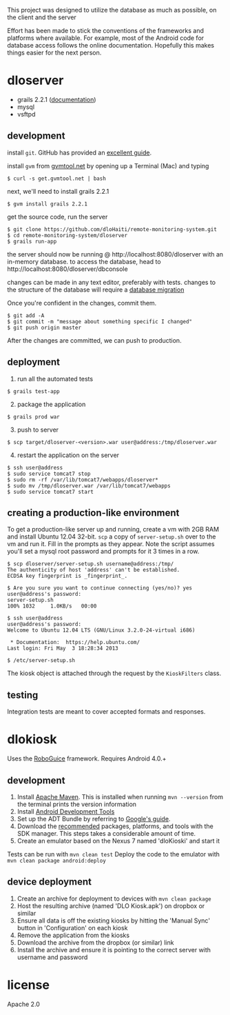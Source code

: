 This project was designed to utilize the database as much as possible,
on the client and the server

Effort has been made to stick the conventions of the frameworks and
platforms where available. For example, most of the Android code for
database access follows the online documentation. Hopefully this makes
things easier for the next person.

dloserver
=========
* grails 2.2.1 ([documentation][docs])
* mysql
* vsftpd


development
-----------
install `git`. GitHub has provided an [excellent guide][installing_git].

install `gvm` from [gvmtool.net][gvm] by opening up a Terminal (Mac) and typing

```shell
$ curl -s get.gvmtool.net | bash
```

next, we'll need to install grails 2.2.1

```shell
$ gvm install grails 2.2.1
```

get the source code, run the server

```shell
$ git clone https://github.com/dloHaiti/remote-monitoring-system.git
$ cd remote-monitoring-system/dloserver
$ grails run-app
```

the server should now be running @ http://localhost:8080/dloserver with an in-memory database.
to access the database, head to http://localhost:8080/dloserver/dbconsole

changes can be made in any text editor, preferably with tests.
changes to the structure of the database will require a [database migration][dbm]

Once you're confident in the changes, commit them.

```shell
$ git add -A
$ git commit -m "message about something specific I changed"
$ git push origin master
```

After the changes are committed, we can push to production.

deployment
----------
1. run all the automated tests
```shell
$ grails test-app
```

2. package the application
```shell
$ grails prod war
```

3. push to server
```shell
$ scp target/dloserver-<version>.war user@address:/tmp/dloserver.war
```

4. restart the application on the server
```shell
$ ssh user@address
$ sudo service tomcat7 stop
$ sudo rm -rf /var/lib/tomcat7/webapps/dloserver*
$ sudo mv /tmp/dloserver.war /var/lib/tomcat7/webapps
$ sudo service tomcat7 start
```

creating a production-like environment
--------------------------------------
To get a production-like server up and running, create a vm with 2GB RAM and
install Ubuntu 12.04 32-bit. `scp` a copy of `server-setup.sh` over to the vm
and run it. Fill in the prompts as they appear. Note the script assumes you'll
set a mysql root password and prompts for it 3 times in a row.

```shell
$ scp dloserver/server-setup.sh username@address:/tmp/
The authenticity of host 'address' can't be established.
ECDSA key fingerprint is _fingerprint_.

$ Are you sure you want to continue connecting (yes/no)? yes
user@address's password:
server-setup.sh                                                                       100% 1032     1.0KB/s   00:00

$ ssh user@address
user@address's password:
Welcome to Ubuntu 12.04 LTS (GNU/Linux 3.2.0-24-virtual i686)

 * Documentation:  https://help.ubuntu.com/
Last login: Fri May  3 18:28:34 2013

$ /etc/server-setup.sh
```

The kiosk object is attached through the request by the `KioskFilters` class.

testing
-------
Integration tests are meant to cover accepted formats and responses.


dlokiosk
========
Uses the [RoboGuice][roboguice] framework. Requires Android 4.0.+


development
-----------
1. Install [Apache Maven][mvn]. 
   This is installed when running `mvn --version` from the terminal prints the version information
2. Install [Android Development Tools][adt]
3. Set up the ADT Bundle by referring to [Google's guide][setup_adt].
4. Download the [recommended][recommended] packages, platforms, and tools with the SDK manager. 
   This steps takes a considerable amount of time.
5. Create an emulator based on the Nexus 7 named 'dloKioski' and start it

Tests can be run with `mvn clean test`
Deploy the code to the emulator with `mvn clean package android:deploy`


device deployment
-----------------
1. Create an archive for deployment to devices with `mvn clean package`
2. Host the resulting archive (named 'DLO Kiosk.apk') on dropbox or similar
3. Ensure all data is off the existing kiosks by hitting the 'Manual Sync' button in 'Configuration' on each kiosk
4. Remove the application from the kiosks
5. Download the archive from the dropbox (or similar) link
6. Install the archive and ensure it is pointing to the correct server with username and password


license
=======
Apache 2.0


[installing_git]: https://help.github.com/articles/set-up-git
[gvm]: http://gvmtool.net/
[docs]: http://grails.org/documentation
[dbm]: http://grails-plugins.github.io/grails-database-migration/docs/manual/index.html
[roboguice]: https://github.com/roboguice/roboguice
[mvn]: https://maven.apache.org/
[adt]: https://developer.android.com/sdk/installing/bundle.html
[setup_adt]: https://developer.android.com/sdk/installing/bundle.html
[recommended]: https://developer.android.com/tools/help/sdk-manager.html
